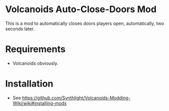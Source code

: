 ﻿# Volcanoids Auto-Close-Doors Mod
This is a mod to automatically closes doors players open, automatically, two seconds later.

# Requirements
- Volcanoids obviously.

# Installation
- See https://github.com/Synthlight/Volcanoids-Modding-Wiki/wiki#installing-mods